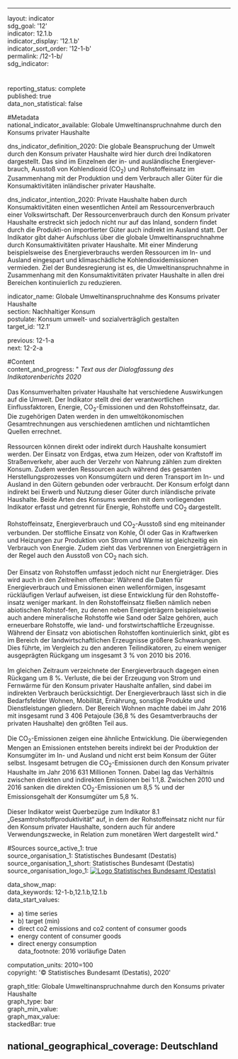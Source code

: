 ---
                   
layout: indicator                   
sdg_goal: '12'                   
indicator: 12.1.b                   
indicator_display: '12.1.b'                   
indicator_sort_order: '12-1-b'                   
permalink: /12-1-b/                   
sdg_indicator:                    

#                   
reporting_status: complete                   
published: true                   
data_non_statistical: false                   


#Metadata                   
national_indicator_available: Globale Umweltinanspruchnahme durch den Konsums privater Haushalte                   

dns_indicator_definition_2020: Die globale Beanspruchung der Umwelt durch den Konsum privater Haushalte wird hier durch drei Indikatoren dargestellt. Das sind im Einzelnen der in- und ausländische Energie&shy;ver&shy;brauch, Ausstoß von Kohlendioxid (CO<sub>2</sub>) und Rohstoffeinsatz im Zusammenhang mit der Produktion und dem Verbrauch aller Güter für die Konsumaktivitäten inländischer privater Haushalte.                   

dns_indicator_intention_2020: Private Haushalte haben durch Konsumaktivitäten einen wesentlichen Anteil am Ressourcenverbrauch einer Volkswirtschaft. Der Ressourcenverbrauch durch den Konsum privater Haushalte erstreckt sich jedoch nicht nur auf das Inland, sondern findet durch die Produkti-on importierter Güter auch indirekt im Ausland statt. Der Indikator gibt daher Aufschluss über die globale Umweltinanspruchnahme durch Konsumaktivitäten privater Haushalte. Mit einer Minderung beispielsweise des Energie&shy;ver&shy;brauchs werden Ressourcen im In- und Ausland eingespart und klimaschädliche Kohlendioxidemissionen vermieden. Ziel der Bundesregierung ist es, die Umweltinanspruchnahme in Zusammenhang mit den Konsumaktivitäten privater Haushalte in allen drei Bereichen kontinuierlich zu reduzieren.
                   

indicator_name: Globale Umweltinanspruchnahme des Konsums privater Haushalte                   
section: Nachhaltiger Konsum                   
postulate: Konsum umwelt- und sozialverträglich gestalten                   
target_id: '12.1'                   

previous: 12-1-a                   
next: 12-2-a                   

#Content                    
content_and_progress: "<i> Text aus der Dialogfassung des Indikatorenberichts 2020</i><br><br>Das Konsumverhalten privater Haushalte hat verschiedene Auswirkungen auf die Umwelt. Der Indikator stellt drei der verantwortlichen Einflussfaktoren, Energie, CO<sub>2</sub>-Emissionen und den Rohstoffeinsatz, dar. Die zugehörigen Daten werden in den umweltökonomischen Gesamtrechnungen aus verschiedenen amtlichen und nichtamtlichen Quellen errechnet.<br><br>Ressourcen können direkt oder indirekt durch Haushalte konsumiert werden. Der Einsatz von Erdgas, etwa zum Heizen, oder von Kraftstoff im Straßenverkehr, aber auch der Verzehr von Nahrung zählen zum direkten Konsum. Zudem werden Ressourcen auch während des gesamten Herstellungsprozesses von Konsumgütern und deren Transport im In- und Ausland in den Gütern gebunden oder verbraucht. Der Konsum erfolgt dann indirekt bei Erwerb und Nutzung dieser Güter durch inländische private Haushalte. Beide Arten des Konsums werden mit dem vorliegenden Indikator erfasst und getrennt für Energie, Rohstoffe und CO<sub>2</sub> dargestellt.<br><br>Rohstoffeinsatz, Energieverbrauch und CO<sub>2</sub>-Ausstoß sind eng miteinander verbunden. Der stoffliche Einsatz von Kohle, Öl oder Gas in Kraftwerken und Heizungen zur Produktion von Strom und Wärme ist gleichzeitig ein Verbrauch von Energie. Zudem zieht das Verbrennen von Energieträgern in der Regel auch den Ausstoß von CO<sub>2</sub> nach sich.<br><br>Der Einsatz von Rohstoffen umfasst jedoch nicht nur Energieträger. Dies wird auch in den Zeitreihen offenbar: Während die Daten für Energieverbrauch und Emissionen einen wellenförmigen, insgesamt rückläufigen Verlauf aufweisen, ist diese Entwicklung für den Rohstoffe-insatz weniger markant. In den Rohstoffeinsatz fließen nämlich neben abiotischen Rohstof-fen, zu denen neben Energieträgern beispielsweise auch andere mineralische Rohstoffe wie Sand oder Salze gehören, auch erneuerbare Rohstoffe, wie land- und forstwirtschaftliche Erzeugnisse. Während der Einsatz von abiotischen Rohstoffen kontinuierlich sinkt, gibt es im Bereich der landwirtschaftlichen Erzeugnisse größere Schwankungen. Dies führte, im Vergleich zu den anderen Teilindikatoren, zu einem weniger ausgeprägten Rückgang um insgesamt 3&nbsp;% von 2010 bis 2016.<br><br>Im gleichen Zeitraum verzeichnete der Energieverbrauch dagegen einen Rückgang um 8&nbsp;%. Verluste, die bei der Erzeugung von Strom und Fernwärme für den Konsum privater Haushalte anfallen, sind dabei im indirekten Verbrauch berücksichtigt. Der Energieverbrauch lässt sich in die Bedarfsfelder Wohnen, Mobilität, Ernährung, sonstige Produkte und Dienstleistungen gliedern. Der Bereich Wohnen machte dabei im Jahr 2016 mit insgesamt rund 3&nbsp;406 Petajoule (36,8&nbsp;% des Gesamtverbrauchs der privaten Haushalte) den größten Teil aus.<br><br>Die CO<sub>2</sub>-Emissionen zeigen eine ähnliche Entwicklung. Die überwiegenden Mengen an Emissionen entstehen bereits indirekt bei der Produktion der Konsumgüter im In- und Ausland und nicht erst beim Konsum der Güter selbst. Insgesamt betrugen die CO<sub>2</sub>-Emissionen durch den Konsum privater Haushalte im Jahr 2016&nbsp;631 Millionen Tonnen. Dabei lag das Verhältnis zwischen direkten und indirekten Emissionen bei 1:1,8. Zwischen 2010 und 2016 sanken die direkten CO<sub>2</sub>-Emissionen um 8,5&nbsp;% und der Emissionsgehalt der Konsumgüter um 5,8&nbsp;%.<br><br>Dieser Indikator weist Querbezüge zum Indikator 8.1 „Gesamtrohstoffproduktivität“ auf, in dem der Rohstoffeinsatz nicht nur für den Konsum privater Haushalte, sondern auch für andere Verwendungszwecke, in Relation zum monetären Wert dargestellt wird."                   

#Sources
source_active_1: true                           
source_organisation_1: Statistisches Bundesamt (Destatis)                           
source_organisation_1_short: Statistisches Bundesamt (Destatis)                           
source_organisation_logo_1: <a href="https://www.destatis.de/DE/Home/_inhalt.html"><img src="https://g205sdgs.github.io/sdg-indicators/public/logos/destatis.png" alt="Logo Statistisches Bundesamt (Destatis)" title="Klicken Sie hier um zu der Homepage der Organisation zu gelangen" /></a>

data_show_map:                    
data_keywords: 12-1-b,12.1.b,12.1.b                   
data_start_values: 
 - a) time series
 - b) target (min)
 - direct co2 emissions and co2 content of consumer goods
 - energy content of consumer goods
 - direct energy consumption                   
data_footnote: 2016 vorläufige Daten                   

computation_units: 2010=100                   
copyright: '&copy; Statistisches Bundesamt (Destatis), 2020'                   

graph_title: Globale Umweltinanspruchnahme durch den Konsums privater Haushalte                   
graph_type: bar                   
graph_min_value:                    
graph_max_value:                    
stackedBar: true                   

national_geographical_coverage: Deutschland                   
---